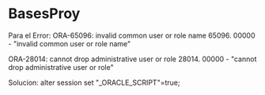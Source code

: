 # BasesProy






Para el Error:
ORA-65096: invalid common user or role name
65096. 00000 -  "invalid common user or role name"

ORA-28014: cannot drop administrative user or role
28014. 00000 -  "cannot drop administrative user or role"

Solucion:
alter session set "_ORACLE_SCRIPT"=true;